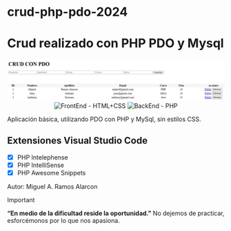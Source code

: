 # crud-php-pdo-2024
<h1>Crud realizado con PHP PDO y Mysql</h1>
<img src="preview.jpg" alt="CRUD PHP" style="max-width: 100%; height: auto;">

<div align="center">
  <img src="https://img.shields.io/badge/FrontEnd-HTML%2BCSS-yellow" alt="FrontEnd - HTML+CSS">
  <img src="https://img.shields.io/badge/BackEnd-PHP-orange" alt="BackEnd - PHP">
</div>

<p>Aplicación básica, utilizando PDO con PHP y MySql, sin estilos CSS. </p>

## Extensiones Visual Studio Code
- [x] PHP Intelephense
- [x] PHP IntelliSense
- [x] PHP Awesome Snippets

Autor: Miguel A. Ramos Alarcon

> [!IMPORTANT]
> **“En medio de la dificultad reside la oportunidad."** No dejemos de practicar, esforcémonos por lo que nos apasiona.

